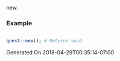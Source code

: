 new.
### Example

```perl

quest::new(); # Returns void
```


Generated On 2018-04-29T00:35:14-07:00